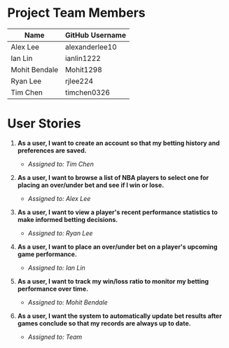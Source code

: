 # Project Team Members

| Name           | GitHub Username       |
|----------------|-----------------------|
| Alex Lee       | alexanderlee10        |
| Ian Lin        | ianlin1222            |
| Mohit Bendale  | Mohit1298             |
| Ryan Lee       | rjlee224              |
| Tim Chen       | timchen0326           |

# User Stories

1. **As a user, I want to create an account so that my betting history and preferences are saved.**  
   - *Assigned to: Tim Chen*

2. **As a user, I want to browse a list of NBA players to select one for placing an over/under bet and see if I win or lose.**  
   - *Assigned to: Alex Lee*

3. **As a user, I want to view a player's recent performance statistics to make informed betting decisions.**  
   - *Assigned to: Ryan Lee*

4. **As a user, I want to place an over/under bet on a player's upcoming game performance.**  
   - *Assigned to: Ian Lin*

5. **As a user, I want to track my win/loss ratio to monitor my betting performance over time.**  
   - *Assigned to: Mohit Bendale*

6. **As a user, I want the system to automatically update bet results after games conclude so that my records are always up to date.**  
   - *Assigned to: Team*

